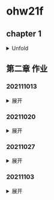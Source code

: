 # ohw21f

## chapter 1
<details>
    <summary>Unfold</summary>

Open Source Hardware

### chapter 1.1
Markdown

1. Table

| Num | Des | Val |
|-------|-------|-------|
| 1 | a | **123** |
| 2 | b | *45*6 |
| 9 | @ | ***43-*** |

2. Picture

![A Picture](/wuya/4k纯黑.png)

</details>
    
## 第二章 作业

### 202111013
<details>
    <summary>展开</summary>

```python
import cv2
img=cv2.imread("xixihaha.jpg",cv2.IMREAD_UNCHANGED)
a=[10,70,130]
for i in a:
    for j in a:
        cv2.rectangle(img,(i,j),(i+50,j+50),(0,255,0),3)
cv2.imshow("img",img)
cv2.waitKey(0)
cv2.destroyAllWindows()

```
![20211013-1](/wuya/20211013-1.png)
    
</details>

### 20211020
<details>
    <summary>展开</summary>
    
#### 20211020-2
```python
import cv2
import numpy as np

img=np.zeros((512,512,3),np.uint8)
img.fill(255)

def draw_circle(event,x,y,flags,param):
    if event==cv2.EVENT_RBUTTONDBLCLK:
        cv2.circle(img,(x,y),5,(0,0,255),3)

cv2.namedWindow('image')
cv2.setMouseCallback('image',draw_circle)

while(1):
    cv2.imshow('image',img)
    if cv2.waitKey(20)&0xFF==27:
        break
cv2.destroyAllWindows()
```
![20211020-2](/wuya/20211020-2.png)

#### 20211020-3
```python
import cv2
import numpy as np

img=cv2.imread('xixihaha.jpg',cv2.IMREAD_UNCHANGED)

def draw_circle(event,x,y,flags,param):
    if event==cv2.EVENT_RBUTTONDBLCLK:
        cv2.circle(img,(x,y),5,(0,0,255),-1)

cv2.namedWindow('image')
cv2.setMouseCallback('image',draw_circle)

while(1):
    cv2.imshow('image',img)
    if cv2.waitKey(20)&0xFF==27:
        break
cv2.destroyAllWindows()
```
![20211020-3](/wuya/20211020-3.png)

</details>

### 20211027
<details>
    <summary>展开</summary>
    
```python
from mcpi.minecraft import Minecraft
import time

mc=Minecraft.create()
pos=mc.player.getTilePos()

fill=1

def createHouse(x,y,z):
    building=[
        (1,(0,0,0),(x-1,y-z,z-1),0),#Remove All Blocks
        (1,(0,0,0),(x-1,0,z-1),5),#Floor
        (1,(0,1,0),(0,y-2,z-1),4),#Wall 1
        (1,(0,1,0),(x-1,y-2,0),4),#Wall 2
        (1,(0,1,9),(x-1,y-2,z-1),4),#Wall 3
        (1,(9,1,0),(x-1,y-2,z-1),4),#Wall 4
        (1,(0,y-1,0),(x-1,y-1,z-1),20)]#Roof
    if y<4:
        return building

    if x%2:#Door
        building+=[(1,(int((x-1)/2),2,0),(int((x-1)/2),2,0),0)]
        building+=[(1,(int((x-1)/2),1,0),(int((x-1)/2),1,0),0)]
    else:
        building+=[(1,(int(x/2-1),2,0),(int(x/2),2,0),0)]
        building+=[(1,(int(x/2-1),1,0),(int(x/2),1,0),0)]

    if y<5:#Window
        if z%2:
            building+=[(1,(x-1,1,int((z-3)/2)),(x-1,2,int((z+1)/2)),20)]
        else:
            building+=[(1,(x-1,1,int((z-2)/2)),(x-1,2,int(z/2)),20)]
    else:
        if z%2:
            building+=[(1,(x-1,2,int((z-3)/2)),(x-1,3,int((z+1)/2)),20)]
        else:
            building+=[(1,(x-1,2,int((z-2)/2)),(x-1,3,int(z/2)),20)]
    return building

def buildCMD(base,mc,building):
    for command in building:
        if command[0]==1:
            b=command[3]
            x=range(command[1][0],command[2][0]+1)
            y=range(command[1][1],command[2][1]+1)
            z=range(command[1][2],command[2][2]+1)
            print(b,x,y,z)
            for _x in x:
                for _y in y:
                    for _z in z:
                        mc.setBlock(base[0]+_x,base[1]+_y,base[2]+_z,b)

def house(x,y,z,l,w,h):
    buildCMD((x,y,z),mc,createHouse(l,h,w))

while(1):
    pos=mc.player.getTilePos()
    #mc.postToChat("x:"+str(pos.x)+"y:"+str(pos.y)+"z:"+str(pos.z))

    hits=mc.events.pollBlockHits() 
    for hit in hits:
        base=(hit.pos.x+5,hit.pos.y+5,hit.pos.z+5)
        mc.postToChat("Hit:"+"x"+str(hit.pos.x)+"y"+str(hit.pos.y)+"z"+str(hit.pos.z))
        mx=hit.pos.x
        my=hit.pos.y
        mz=hit.pos.z
        house(mx,my,mz,10,10,6)
        house(mx+20,my,mz,14,5,12)
        house(mx+40,my,mz,18,10,30)
        break

    time.sleep(0.5)
```
![20211027](/wuya/20211027.png)
    
</details>

### 20211103
<details>
<summary>展开</summary>
    
```python
import cv2
import numpy as np

cap=cv2.VideoCapture(0)
if cap.isOpened()==False:
    exit()
cv2.namedWindow('mainWindow',cv2.WINDOW_AUTOSIZE)

while(True):
    ret,frame=cap.read()
    if ret==False:
        break
    framef=cv2.flip(frame,1)
    flash=np.hstack([frame,framef])
    cv2.imshow('mainWindow',flash)
    if cv2.waitKey(1)&0xFF==ord('q'):
        break

cap.release()
cv2.destroyAllWindows()
```
![20211103](/wuya/20211103.png)
    
</details>
